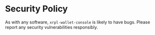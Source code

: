 # Security Policy

As with any software, `xrpl-wallet-console` is likely to have bugs.
Please report any security vulnerabilities responsibly.
